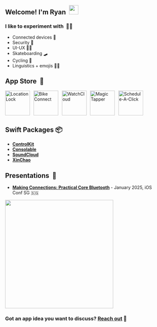 <!-- Ryan David Forsyth - https://www.linkedin.com/in/ryan-david-forsyth/ -->

## Welcome! I'm Ryan &nbsp;<img src="https://user-images.githubusercontent.com/42378118/110234147-e3259600-7f4e-11eb-95be-0c4047144dea.gif" width="30">

### I like to experiment with &nbsp;🧑‍🔬

- Connected devices 👷
- Security 👮
- UI-UX 🧑‍🎨
- Skateboarding 🛹
- Cycling 🚴
- Linguistics + emojis 🧑‍🎓

## App Store &nbsp;📲

[<img alt="LocationLock" src="https://github.com/user-attachments/assets/429abae3-0a0d-4053-897d-187bf635c75a" width=80/>](https://apps.apple.com/us/app/locationlock-detect-protect/id6748995958?platform=iphone)
&nbsp;
[<img alt="Bike Connect" src="https://github.com/user-attachments/assets/da1b50d1-c896-4b7f-a961-bc3b606bfb5e" width=80/>](https://apps.apple.com/us/app/bike-connect-ride-smarter/id6746517051)
&nbsp;
[<img alt="WatchCloud" src="https://github.com/user-attachments/assets/da568c0d-44cd-4c75-a65c-5a01104437ee" width=80/>](https://apps.apple.com/us/app/watchcloud/id6466678799) 
&nbsp;
[<img alt="Magic Tapper" src="https://github.com/user-attachments/assets/a52ee1ab-6123-41ed-b646-0cda6de6f256" width=80/>](https://apps.apple.com/us/app/magic-tapper/id6738328808)
&nbsp;
[<img alt="Schedule-A-Click" src="https://github.com/user-attachments/assets/65fdbdb4-52f1-4877-8458-fd2908717488" width=80/>](https://apps.apple.com/us/app/schedule-a-click/id6747453453) 

## Swift Packages 📦
- **[ControlKit](https://swiftpackageindex.com/superturboryan/ControlKit)**
- **[Consolable](https://swiftpackageindex.com/superturboryan/Consolable)**
- **[SoundCloud](https://swiftpackageindex.com/superturboryan/SoundCloud-Swift)**
- **[XinChao](https://swiftpackageindex.com/superturboryan/XinChao)**

## Presentations &nbsp;🎤

- [**Making Connections: Practical Core Bluetooth**](https://www.youtube.com/watch?v=lslot4B_4y0) - January 2025, iOS Conf SG 🇸🇬
<a href="https://www.youtube.com/watch?v=lslot4B_4y0">
  <img src="https://github.com/user-attachments/assets/278785a3-fe2e-494f-a7ee-cf47dbddc78f" width=350 />
</a>

### Got an app idea you want to discuss? <a href="mailto:forsyth.r@gmail.com">Reach out</a>&nbsp;💌

<!-- 👇 DO NOT DELETE 👇 -->

<!--
**superturboryan/superturboryan** is a ✨ _special_ ✨ repository because its `README.md` (this file) appears on your GitHub profile.

Here are some ideas to get you started:

- 🔭 I’m currently working on ...
- 🌱 I’m currently learning ...
- 👯 I’m looking to collaborate on ...
- 🤔 I’m looking for help with ...
- 💬 Ask me about ...
- 📫 How to reach me: ...
- 😄 Pronouns: ...
- ⚡ Fun fact: ...
-->
